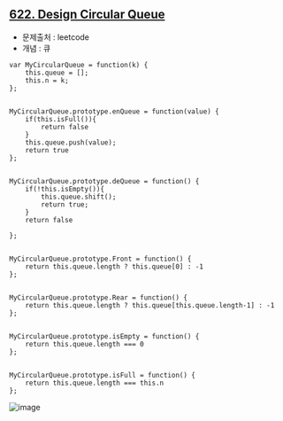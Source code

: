 ## [622. Design Circular Queue](https://leetcode.com/problems/design-circular-queue/description/?envType=problem-list-v2&envId=queue&difficulty=MEDIUM)

- 문제출처 : leetcode
- 개념 : 큐

```
var MyCircularQueue = function(k) {
    this.queue = [];
    this.n = k;
};


MyCircularQueue.prototype.enQueue = function(value) {
    if(this.isFull()){
        return false
    }
    this.queue.push(value);
    return true
};


MyCircularQueue.prototype.deQueue = function() {
    if(!this.isEmpty()){
        this.queue.shift();
        return true;
    }
    return false
    
};


MyCircularQueue.prototype.Front = function() {
    return this.queue.length ? this.queue[0] : -1
};


MyCircularQueue.prototype.Rear = function() {
    return this.queue.length ? this.queue[this.queue.length-1] : -1
};


MyCircularQueue.prototype.isEmpty = function() {
    return this.queue.length === 0
};


MyCircularQueue.prototype.isFull = function() {
    return this.queue.length === this.n
};
```

![image](https://github.com/user-attachments/assets/d8db727a-cfa3-40cb-8989-d850708afb46)
